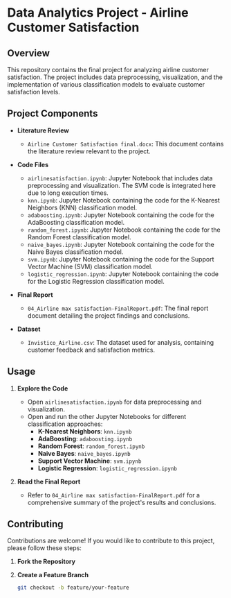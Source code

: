 # Data Analytics Project - Airline Customer Satisfaction

## Overview

This repository contains the final project for analyzing airline customer satisfaction. The project includes data preprocessing, visualization, and the implementation of various classification models to evaluate customer satisfaction levels.

## Project Components

- **Literature Review**
  - `Airline Customer Satisfaction final.docx`: This document contains the literature review relevant to the project.

- **Code Files**
  - `airlinesatisfaction.ipynb`: Jupyter Notebook that includes data preprocessing and visualization. The SVM code is integrated here due to long execution times.
  - `knn.ipynb`: Jupyter Notebook containing the code for the K-Nearest Neighbors (KNN) classification model.
  - `adaboosting.ipynb`: Jupyter Notebook containing the code for the AdaBoosting classification model.
  - `random_forest.ipynb`: Jupyter Notebook containing the code for the Random Forest classification model.
  - `naive_bayes.ipynb`: Jupyter Notebook containing the code for the Naive Bayes classification model.
  - `svm.ipynb`: Jupyter Notebook containing the code for the Support Vector Machine (SVM) classification model.
  - `logistic_regression.ipynb`: Jupyter Notebook containing the code for the Logistic Regression classification model.

- **Final Report**
  - `04_Airline max satisfaction-FinalReport.pdf`: The final report document detailing the project findings and conclusions.

- **Dataset**
  - `Invistico_Airline.csv`: The dataset used for analysis, containing customer feedback and satisfaction metrics.

## Usage

1. **Explore the Code**
   - Open `airlinesatisfaction.ipynb` for data preprocessing and visualization.
   - Open and run the other Jupyter Notebooks for different classification approaches:
     - **K-Nearest Neighbors**: `knn.ipynb`
     - **AdaBoosting**: `adaboosting.ipynb`
     - **Random Forest**: `random_forest.ipynb`
     - **Naive Bayes**: `naive_bayes.ipynb`
     - **Support Vector Machine**: `svm.ipynb`
     - **Logistic Regression**: `logistic_regression.ipynb`

2. **Read the Final Report**
   - Refer to `04_Airline max satisfaction-FinalReport.pdf` for a comprehensive summary of the project's results and conclusions.

## Contributing

Contributions are welcome! If you would like to contribute to this project, please follow these steps:

1. **Fork the Repository**
2. **Create a Feature Branch**

   ```bash
   git checkout -b feature/your-feature
